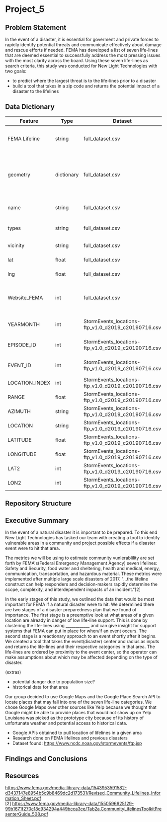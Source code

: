 # Project_5

## Problem Statement

In the event of a disaster, it is essential for goverment and private forces to rapidly identify potential threats and communicate effectively about damage and rescue efforts if needed. FEMA has developed a list of seven life-lines that are deemed essential to successfully address the most pressing issues with the most clarity across the board. Using these seven life-lines as search criteria, this study was conducted for New Light Technologies with two goals:

  - to predict where the largest threat is to the life-lines prior to a disaster
  - build a tool that takes in a zip code and returns the potential impact of a disaster to the lifelines

## Data Dictionary
|Feature|Type|Dataset|Description|
|-------|----|-------|-----------|
|FEMA Lifeline|string|full_dataset.csv|Description of one of FEMA's seven lifelines.|
|geometry|dictionary|full_dataset.csv|Multiple variations on latitude and Longitude information about a location.|
|name|string|full_dataset.csv|Name of business or location.|
|types|string|full_dataset.csv|Google categorical type.|
|vicinity|string|full_dataset.csv|Address of location.|
|lat|float|full_dataset.csv|Latitude of location.|
|lng|float|full_dataset.csv|Longitude of location.|
|Website_FEMA|int|full_dataset.csv|Numeric representation FEMA categorical lifelines.|
|YEARMONTH|int|StormEvents_locations-ftp_v1.0_d2019_c20190716.csv|Year and month of storm event.|
|EPISODE_ID|int|StormEvents_locations-ftp_v1.0_d2019_c20190716.csv|Episode identifying number.|
|EVENT_ID|int|StormEvents_locations-ftp_v1.0_d2019_c20190716.csv|Event identifying number.|
|LOCATION_INDEX|int|StormEvents_locations-ftp_v1.0_d2019_c20190716.csv|?|
|RANGE|float|StormEvents_locations-ftp_v1.0_d2019_c20190716.csv|?|
|AZIMUTH|string|StormEvents_locations-ftp_v1.0_d2019_c20190716.csv|?|
|LOCATION|string|StormEvents_locations-ftp_v1.0_d2019_c20190716.csv|City of event.|
|LATITUDE|float|StormEvents_locations-ftp_v1.0_d2019_c20190716.csv|?|
|LONGITUDE|float|StormEvents_locations-ftp_v1.0_d2019_c20190716.csv|?|
|LAT2|int|StormEvents_locations-ftp_v1.0_d2019_c20190716.csv|?|
|LON2|int|StormEvents_locations-ftp_v1.0_d2019_c20190716.csv|?|

## Repository Structure


## Executive Summary  

In the event of a natural disaster it is important to be prepared. To this end New Light Technologies has tasked our team with creating a tool to identify vulnerable areas in a community and project possible effects if a disaster event were to hit that area.  

The metrics we will be using to estimate community vunlerablility are set forth by FEMA's(Federal Emergency Management Agency) seven lifelines: Safety and Security, food water and sheltering, health and medical, energy, communication, transportation, and hazardous material. These metrics were implemented after multiple large scale disasters of 2017. "...the lifeline construct can help responders and decision-makers rapidly determine the scope, complexity, and
interdependent impacts of an incident."[2]   

In the early stages of this study, we outlined the data that would be most important for FEMA if a natural disaster were to hit. We determined there are two stages of a disaster preparedness plan that we found of importance. The first stage is a preemptive look at what areas of a given location are already in danger of low life-line support. This is done by clustering the life-lines using ____________ and can give insight for support systems that FEMA can put in place for when/if an event occurs. The second stage is a  reactionary approach to an event shortly after it begins. We created a tool that takes the event(disaster) center and radius as inputs and returns the life-lines and their respective categories in that area. The life-lines are ordered by proximity to the event center, so the operator can make assumptions about which may be affected depending on the type of disaster.

(extras) 
- potential danger due to population size?
- historical data for that area

Our group decided to use Google Maps and the Google Place Search API to locate places that may fall into one of the seven life-line categories. We chose Google Maps over other sources like Yelp because we thought that Google might be able to provide places that would not show up on Yelp. Louisiana was picked as the prototype city because of its history of unfortunate weather and potential access to historical data.

- Google APIs obtained to pull location of lifelines in a given area
- Research done on FEMA lifelines and previous disasters
- Dataset found: https://www.ncdc.noaa.gov/stormevents/ftp.jsp

## Findings and Conclusions

## Resources
https://www.fema.gov/media-library-data/1543953591582-d3437147e8954b5c9b8469dc2d173531/Revised_Community_Lifelines_Information_Sheet.pdf  
[2] https://www.fema.gov/media-library-data/1550596625129-99b1671f270c18c934294a449bcca3ce/Tab2a.CommunityLifelinesToolkitPresenterGuide_508.pdf
